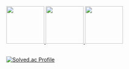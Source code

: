<div>
  <a href="https://www.baakhan.com/" target="_blank">
    <img src="https://d2ut7x8yqv441q.cloudfront.net/github/techBlog.png" width="100" height="100"/>
  </a>
  <a href="https://stealth-silicon-085.notion.site/20c3f6eec87b800580c2d4686640e284" target="_blank">
    <img src="https://d2ut7x8yqv441q.cloudfront.net/github/portfolio.png" width="100" height="100"/>
  </a>
  <a href="https://parkjeehoon-career-description.vercel.app/" target="_blank">
    <img src="https://d2ut7x8yqv441q.cloudfront.net/github/resume.png" width="100" height="100"/>
  </a>
</div>
<br />

[![Solved.ac Profile](http://mazassumnida.wtf/api/v2/generate_badge?boj=gkstj8300)](https://solved.ac/gkstj8300/)
